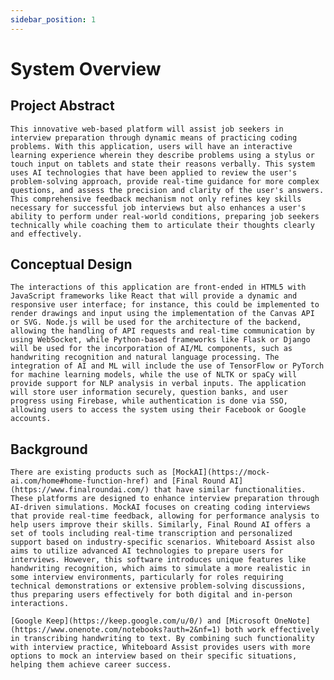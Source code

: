 ```yaml
---
sidebar_position: 1
---
```


# System Overview

## Project Abstract
	This innovative web-based platform will assist job seekers in interview preparation through dynamic means of practicing coding problems. With this application, users will have an interactive learning experience wherein they describe problems using a stylus or touch input on tablets and state their reasons verbally. This system uses AI technologies that have been applied to review the user's problem-solving approach, provide real-time guidance for more complex questions, and assess the precision and clarity of the user's answers. This comprehensive feedback mechanism not only refines key skills necessary for successful job interviews but also enhances a user's ability to perform under real-world conditions, preparing job seekers technically while coaching them to articulate their thoughts clearly and effectively.

## Conceptual Design

	The interactions of this application are front-ended in HTML5 with JavaScript frameworks like React that will provide a dynamic and responsive user interface; for instance, this could be implemented to render drawings and input using the implementation of the Canvas API or SVG. Node.js will be used for the architecture of the backend, allowing the handling of API requests and real-time communication by using WebSocket, while Python-based frameworks like Flask or Django will be used for the incorporation of AI/ML components, such as handwriting recognition and natural language processing. The integration of AI and ML will include the use of TensorFlow or PyTorch for machine learning models, while the use of NLTK or spaCy will provide support for NLP analysis in verbal inputs. The application will store user information securely, question banks, and user progress using Firebase, while authentication is done via SSO, allowing users to access the system using their Facebook or Google accounts.
  
## Background
	
	There are existing products such as [MockAI](https://mock-ai.com/home#home-function-href) and [Final Round AI](https://www.finalroundai.com/) that have similar functionalities. These platforms are designed to enhance interview preparation through AI-driven simulations. MockAI focuses on creating coding interviews that provide real-time feedback, allowing for performance analysis to help users improve their skills. Similarly, Final Round AI offers a set of tools including real-time transcription and personalized support based on industry-specific scenarios. Whiteboard Assist also aims to utilize advanced AI technologies to prepare users for interviews. However, this software introduces unique features like handwriting recognition, which aims to simulate a more realistic in some interview environments, particularly for roles requiring technical demonstrations or extensive problem-solving discussions, thus preparing users effectively for both digital and in-person interactions.
	
 	[Google Keep](https://keep.google.com/u/0/) and [Microsoft OneNote](https://www.onenote.com/notebooks?auth=2&nf=1) both work effectively in transcribing handwriting to text. By combining such functionality with interview practice, Whiteboard Assist provides users with more options to mock an interview based on their specific situations, helping them achieve career success.

